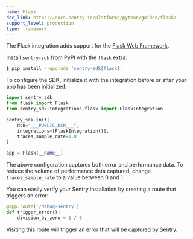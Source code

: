 ```yaml
---
name: Flask
doc_link: https://docs.sentry.io/platforms/python/guides/flask/
support_level: production
type: framework
---
```


The Flask integration adds support for the [Flask Web
Framework](https://flask.palletsprojects.com/).

Install `sentry-sdk` from PyPI with the `flask` extra:

```bash
$ pip install --upgrade 'sentry-sdk[flask]'
```

To configure the SDK, initialize it with the integration before or after your app has been initialized:

```python
import sentry_sdk
from flask import Flask
from sentry_sdk.integrations.flask import FlaskIntegration

sentry_sdk.init(
    dsn="___PUBLIC_DSN___",
    integrations=[FlaskIntegration()],
    traces_sample_rate=1.0
)

app = Flask(__name__)
```

The above configuration captures both error and performance data. To reduce the volume of performance data captured, change `traces_sample_rate` to a value between 0 and 1.

You can easily verify your Sentry installation by creating a route that triggers an error:

```py
@app.route('/debug-sentry')
def trigger_error():
    division_by_zero = 1 / 0
```

Visiting this route will trigger an error that will be captured by Sentry.
